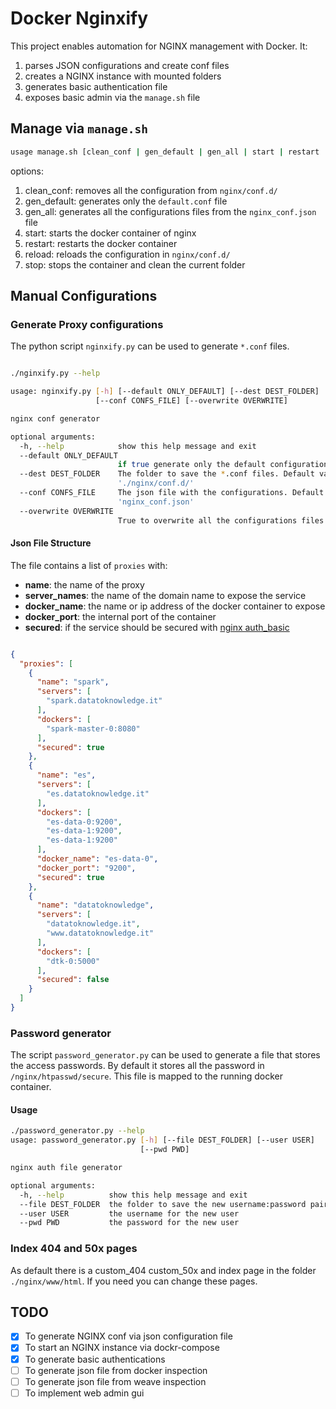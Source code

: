 # Docker Nginxify
This project enables automation for NGINX management with Docker. It:

1. parses JSON configurations and create conf files
2. creates a NGINX instance with mounted folders
3. generates basic authentication file
4. exposes basic admin via the `manage.sh` file

## Manage via `manage.sh`

```bash
usage manage.sh [clean_conf | gen_default | gen_all | start | restart | reload | stop]
```
options:

1. clean_conf: removes all the configuration from `nginx/conf.d/`
2. gen_default: generates only the `default.conf` file
3. gen_all: generates all the configurations files from the `nginx_conf.json` file
4. start: starts the docker container of nginx
5. restart: restarts the docker container
6. reload: reloads the configuration in `nginx/conf.d/`
7. stop: stops the container and clean the current folder

## Manual Configurations

### Generate Proxy configurations

The python script `nginxify.py` can be used to generate `*.conf` files.

```bash

./nginxify.py --help

usage: nginxify.py [-h] [--default ONLY_DEFAULT] [--dest DEST_FOLDER]
                   [--conf CONFS_FILE] [--overwrite OVERWRITE]

nginx conf generator

optional arguments:
  -h, --help            show this help message and exit
  --default ONLY_DEFAULT
                        if true generate only the default configurations
  --dest DEST_FOLDER    The folder to save the *.conf files. Default value
                        './nginx/conf.d/'
  --conf CONFS_FILE     The json file with the configurations. Default value
                        'nginx_conf.json'
  --overwrite OVERWRITE
                        True to overwrite all the configurations files
```

#### Json File Structure
The file contains a list of `proxies` with:
- **name**: the name of the proxy
- **server_names**: the name of the domain name to expose the service
- **docker_name**: the name or ip address of the docker container to expose
- **docker_port**: the internal port of the container
- **secured**: if the service should be secured with [nginx auth_basic]()

```json

{
  "proxies": [
    {
      "name": "spark",
      "servers": [
        "spark.datatoknowledge.it"
      ],
      "dockers": [
        "spark-master-0:8080"
      ],
      "secured": true
    },
    {
      "name": "es",
      "servers": [
        "es.datatoknowledge.it"
      ],
      "dockers": [
        "es-data-0:9200",
        "es-data-1:9200",
        "es-data-1:9200"
      ],
      "docker_name": "es-data-0",
      "docker_port": "9200",
      "secured": true
    },
    {
      "name": "datatoknowledge",
      "servers": [
        "datatoknowledge.it",
        "www.datatoknowledge.it"
      ],
      "dockers": [
        "dtk-0:5000"
      ],
      "secured": false
    }
  ]
}

```

### Password generator

The script `password_generator.py` can be used to generate a file that stores the access passwords. By default it stores all the password in `/nginx/htpasswd/secure`. This file is mapped to the running docker container.

#### Usage

```bash
./password_generator.py --help
usage: password_generator.py [-h] [--file DEST_FOLDER] [--user USER]
                             [--pwd PWD]

nginx auth file generator

optional arguments:
  -h, --help          show this help message and exit
  --file DEST_FOLDER  the folder to save the new username:password pair
  --user USER         the username for the new user
  --pwd PWD           the password for the new user
```

### Index 404 and 50x pages

As default there is a custom_404 custom_50x and index page in the folder `./nginx/www/html`. If you need you can change these pages.

## TODO

- [x] To generate NGINX conf via json configuration file
- [x] To start an NGINX instance via dockr-compose
- [x] To generate basic authentications
- [ ] To generate json file from docker inspection
- [ ] To generate json file from weave inspection
- [ ] To implement web admin gui
